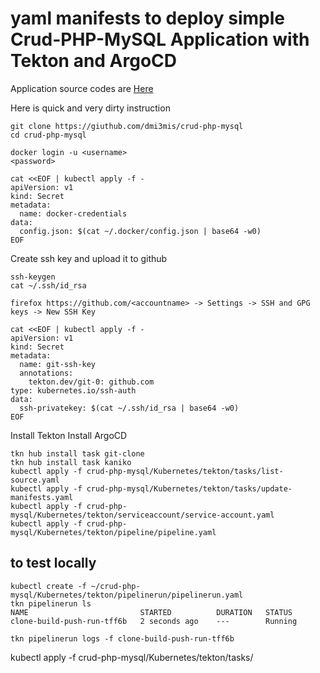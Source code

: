 # yaml manifests to deploy simple Crud-PHP-MySQL Application with Tekton and ArgoCD


Application source codes are [Here](https://github.com/dmi3mis/crud-php-mysql)

Here is quick and very dirty instruction

```console
git clone https://giuthub.com/dmi3mis/crud-php-mysql
cd crud-php-mysql

docker login -u <username>
<password>

cat <<EOF | kubectl apply -f -
apiVersion: v1
kind: Secret
metadata:
  name: docker-credentials
data:
  config.json: $(cat ~/.docker/config.json | base64 -w0)
EOF
```

Create ssh key and upload it to github

```console
ssh-keygen 
cat ~/.ssh/id_rsa

firefox https://github.com/<accountname> -> Settings -> SSH and GPG keys -> New SSH Key

cat <<EOF | kubectl apply -f -
apiVersion: v1
kind: Secret
metadata:
  name: git-ssh-key
  annotations:
    tekton.dev/git-0: github.com
type: kubernetes.io/ssh-auth
data:
  ssh-privatekey: $(cat ~/.ssh/id_rsa | base64 -w0)
EOF
```

Install Tekton 
Install ArgoCD

```
tkn hub install task git-clone
tkn hub install task kaniko
kubectl apply -f crud-php-mysql/Kubernetes/tekton/tasks/list-source.yaml 
kubectl apply -f crud-php-mysql/Kubernetes/tekton/tasks/update-manifests.yaml 
kubectl apply -f crud-php-mysql/Kubernetes/tekton/serviceaccount/service-account.yaml
kubectl apply -f crud-php-mysql/Kubernetes/tekton/pipeline/pipeline.yaml
```



## to test locally

```console
kubectl create -f ~/crud-php-mysql/Kubernetes/tekton/pipelinerun/pipelinerun.yaml
tkn pipelinerun ls
NAME                         STARTED          DURATION   STATUS
clone-build-push-run-tff6b   2 seconds ago    ---        Running

tkn pipelinerun logs -f clone-build-push-run-tff6b
```

kubectl apply -f crud-php-mysql/Kubernetes/tekton/tasks/

